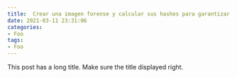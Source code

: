```yaml
---
title:  Crear una imagen forense y calcular sus hashes para garantizar su integridad
date: 2021-03-11 23:31:06
categories:
- Foo
tags:
- Foo
---
```


This post has a long title. Make sure the title displayed right.
